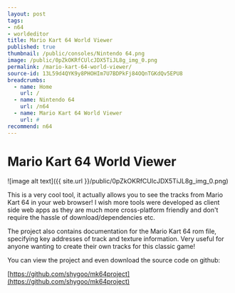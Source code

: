 ```yaml
---
layout: post
tags: 
- n64
- worldeditor
title: Mario Kart 64 World Viewer
published: true
thumbnail: /public/consoles/Nintendo 64.png
image: /public/0pZkOKRfCUlcJDX5TiJL8g_img_0.png
permalink: /mario-kart-64-world-viewer/
source-id: 13L59d4QYK9y8PHOHIm7U7BDPkFj84OQnTGKdQv5EPU8
breadcrumbs:
  - name: Home
    url: /
  - name: Nintendo 64
    url: /n64
  - name: Mario Kart 64 World Viewer
    url: #
recommend: n64
---
```

# Mario Kart 64 World Viewer

![image alt text]({{ site.url }}/public/0pZkOKRfCUlcJDX5TiJL8g_img_0.png)

This is a very cool tool, it actually allows you to see the tracks from Mario Kart 64 in your web browser! I wish more tools were developed as client side web apps as they are much more cross-platform friendly and don't require the hassle of download/dependencies etc.

The project also contains documentation for the Mario Kart 64 rom file, specifying key addresses of track and texture information. Very useful for anyone wanting to create their own tracks for this classic game!

You can view the project and even download the source code on github:

[https://github.com/shygoo/mk64project](https://github.com/shygoo/mk64project) 

